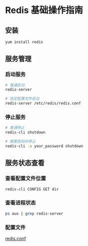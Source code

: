 # Redis 基础操作指南

## 安装
```bash
yum install redis
```

## 服务管理

### 启动服务
```bash
# 普通启动
redis-server

# 指定配置文件启动
redis-server /etc/redis/redis.conf
```

### 停止服务
```bash
# 普通停止
redis-cli shutdown

# 需要密码时停止
redis-cli -a your_password shutdown
```

## 服务状态查看

### 查看配置文件位置
```bash
redis-cli CONFIG GET dir
```

### 查看进程状态
```bash
ps aux | grep redis-server
```

### 配置文件
[redis.conf](./redis.conf)